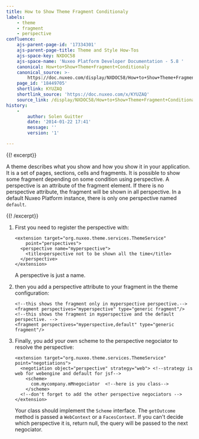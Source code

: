 ```yaml
---
title: How to Show Theme Fragment Conditionaly
labels:
    - theme
    - fragment
    - perspective
confluence:
    ajs-parent-page-id: '17334301'
    ajs-parent-page-title: Theme and Style How-Tos
    ajs-space-key: NXDOC58
    ajs-space-name: 'Nuxeo Platform Developer Documentation - 5.8 '
    canonical: How+to+Show+Theme+Fragment+Conditionaly
    canonical_source: >-
        https://doc.nuxeo.com/display/NXDOC58/How+to+Show+Theme+Fragment+Conditionaly
    page_id: '18449705'
    shortlink: KYUZAQ
    shortlink_source: 'https://doc.nuxeo.com/x/KYUZAQ'
    source_link: /display/NXDOC58/How+to+Show+Theme+Fragment+Conditionaly
history:
    - 
        author: Solen Guitter
        date: '2014-01-22 17:41'
        message: ''
        version: '1'

---
```

{{! excerpt}}

A theme describes what you show and how you show it in your application. It is a set of pages, sections, cells and fragments. It is possible to show some fragment depending on some condition using perspective. A perspective is an attribute of the fragment element. If there is no perspective attribute, the fragment will be shown in all perspective. In a default Nuxeo Platform instance, there is only one perspective named `default`.

{{! /excerpt}}

1.  First you need to register the perspective with:

    ```
    <extension target="org.nuxeo.theme.services.ThemeService"
        point="perspectives">
      <perspective name="myperspective">
        <title>perspective not to be shown all the time</title>
      </perspective>
    </extension>

    ```

    A perspective is just a name.

2.  then you add a perspective attribute to your fragment in the theme configuration:

    ```
    <!--this shows the fragment only in myperspective perspective.-->
    <fragment perspectives="myperspective" type="generic fragment"/>
    <!--this shows the fragment in myperspective and the default perspective. -->
    <fragment perspectives="myperspective,default" type="generic fragment"/>

    ```

3.  Finally, you add your own scheme&nbsp;to the perspective negociator to resolve the perspective:

    ```
    <extension target="org.nuxeo.theme.services.ThemeService" point="negotiations">
      <negotiation object="perspective" strategy="web"> <!--strategy is web for webengine and default for jsf-->
        <scheme>
          com.mycompany.mMnegociator  <!--here is you class-->
        </scheme>
      <!--don't forget to add the other perspective negociators -->
    </extension>

    ```

    Your class should implement the `Scheme` interface. The `getOutcome` method is passed a `WebContext` or a `FacesContext`. If you can't decide which perspective it is, return null, the query will be passed to the next negociator.